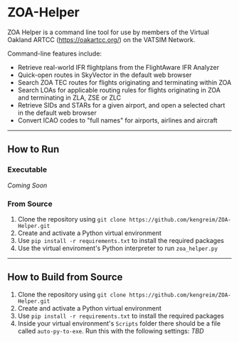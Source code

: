 # ZOA-Helper
ZOA Helper is a command line tool for use by members of the Virtual Oakland ARTCC (https://oakartcc.org/) on the VATSIM Network.

Command-line features include:
- Retrieve real-world IFR flightplans from the FlightAware IFR Analyzer
- Quick-open routes in SkyVector in the default web browser
- Search ZOA TEC routes for flights originating and terminating within ZOA
- Search LOAs for applicable routing rules for flights originating in ZOA and terminating in ZLA, ZSE or ZLC
- Retrieve SIDs and STARs for a given airport, and open a selected chart in the default web browser
- Convert ICAO codes to "full names" for airports, airlines and aircraft
---

## How to Run
### Executable
_Coming Soon_

### From Source
1. Clone the repository using `git clone https://github.com/kengreim/ZOA-Helper.git`
2. Create and activate a Python virtual environment
3. Use `pip install -r requirements.txt` to install the required packages
4. Use the virtual enviroment's Python interpreter to run `zoa_helper.py`
---

## How to Build from Source
1. Clone the repository using `git clone https://github.com/kengreim/ZOA-Helper.git`
2. Create and activate a Python virtual environment
3. Use `pip install -r requirements.txt` to install the required packages
4. Inside your virtual environment's `Scripts` folder there should be a file called `auto-py-to-exe`. Run this with the following settings: _TBD_
